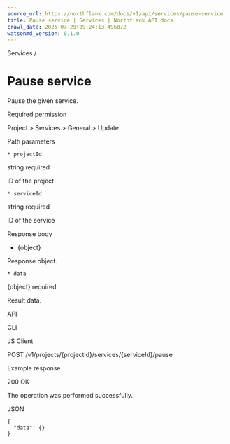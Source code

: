 ```yaml
---
source_url: https://northflank.com/docs/v1/api/services/pause-service
title: Pause service | Services | Northflank API docs
crawl_date: 2025-07-29T09:24:13.496072
watsonmd_version: 0.1.0
---
```


Services / 

# Pause service

Pause the given service.

Required permission

Project > Services > General > Update

Path parameters

    * projectId

string required

ID of the project

    * serviceId

string required

ID of the service




Response body

  * {object}

Response object.

    * data

{object} required

Result data.




API

CLI

JS Client

POST /v1/projects/{projectId}/services/{serviceId}/pause

Example response

200 OK

The operation was performed successfully.

JSON
    
    
    {
      "data": {}
    }